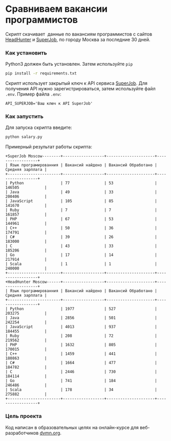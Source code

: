 # Сравниваем вакансии программистов

Скрипт скачивает  данные по вакансиям программистов с сайтов [HeadHunter](https://hh.ru/) и [SuperJob](https://russia.superjob.ru/), по городу Москва за последние 30 дней.

### Как установить
Python3 должен быть установлен. Затем используйте `pip`

```bash
pip install -r requirements.txt
```
Скрипт использует закрытый ключ к API сервиса [SuperJob](https://russia.superjob.ru/).
Для получения API нужно зарегистрироваться, затем используйте файл `.env`.
Пример файла `.env`:

```
API_SUPERJOB='Ваш ключ к API SuperJob'
```

### Как запустить

Для запуска скрипта введите:

```bash
python salary.py
```
Примерный результат работы скрипта:

```
+SuperJob Moscow--------+------------------+---------------------+------------------+
| Язык програмированния | Вакансий найдено | Вакансий Обработано | Средняя зарплата |
+-----------------------+------------------+---------------------+------------------+
| Python                | 77               | 53                  | 146505           |
| Java                  | 49               | 33                  | 200406           |
| JavaScript            | 105              | 85                  | 141670           |
| Ruby                  | 7                | 7                   | 161857           |
| PHP                   | 67               | 53                  | 144961           |
| C++                   | 50               | 36                  | 174791           |
| C#                    | 39               | 26                  | 183000           |
| C                     | 43               | 33                  | 185206           |
| Go                    | 17               | 14                  | 217914           |
| Scala                 | 1                | 1                   | 240000           |
+-----------------------+------------------+---------------------+------------------+
+HeadHunter Moscow------+------------------+---------------------+------------------+
| Язык програмированния | Вакансий найдено | Вакансий Обработано | Средняя зарплата |
+-----------------------+------------------+---------------------+------------------+
| Python                | 1977             | 527                 | 203275           |
| Java                  | 2856             | 501                 | 242254           |
| JavaScript            | 4013             | 937                 | 184455           |
| Ruby                  | 208              | 72                  | 219562           |
| PHP                   | 1632             | 805                 | 170015           |
| C++                   | 1459             | 441                 | 180863           |
| C#                    | 1664             | 477                 | 184782           |
| C                     | 2446             | 730                 | 184114           |
| Go                    | 741              | 184                 | 246486           |
| Scala                 | 178              | 34                  | 275882           |
+-----------------------+------------------+---------------------+------------------+

```

### Цель проекта

Код написан в образовательных целях на онлайн-курсе для веб-разработчиков [dvmn.org](https://dvmn.org/).